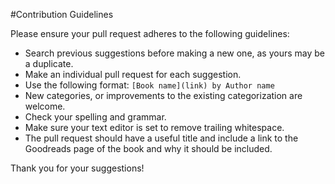 #Contribution Guidelines

Please ensure your pull request adheres to the following guidelines:

- Search previous suggestions before making a new one, as yours may be a duplicate.
- Make an individual pull request for each suggestion.
- Use the following format: `[Book name](link) by Author name`
- New categories, or improvements to the existing categorization are welcome.
- Check your spelling and grammar.
- Make sure your text editor is set to remove trailing whitespace.
- The pull request should have a useful title and include a link to the Goodreads page of the book and why it should be included.

Thank you for your suggestions!
